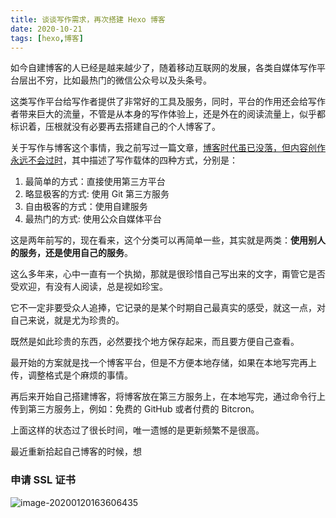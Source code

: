 ```yaml
---
title: 谈谈写作需求，再次搭建 Hexo 博客
date: 2020-10-21
tags: [hexo,博客]
---
```


如今自建博客的人已经是越来越少了，随着移动互联网的发展，各类自媒体写作平台层出不穷，比如最热门的微信公众号以及头条号。
<!-- more -->

这类写作平台给写作者提供了非常好的工具及服务，同时，平台的作用还会给写作者带来巨大的流量，不管是从本身的写作体验上，还是外在的阅读流量上，似乎都标识着，压根就没有必要再去搭建自己的个人博客了。

关于写作与博客这个事情，我之前写过一篇文章，[博客时代虽已没落，但内容创作永远不会过时](/2017/12/28/blog/)，其中描述了写作载体的四种方式，分别是：

1. 最简单的方式：直接使用第三方平台
2. 略显极客的方式: 使用 Git 第三方服务
3. 自由极客的方式：使用自建服务
4. 最热门的方式: 使用公众自媒体平台

这是两年前写的，现在看来，这个分类可以再简单一些，其实就是两类：**使用别人的服务，还是使用自己的服务**。

这么多年来，心中一直有一个执拗，那就是很珍惜自己写出来的文字，甭管它是否受欢迎，有没有人阅读，总是视如珍宝。

它不一定非要受众人追捧，它记录的是某个时期自己最真实的感受，就这一点，对自己来说，就是尤为珍贵的。

既然是如此珍贵的东西，必然要找个地方保存起来，而且要方便自己查看。

最开始的方案就是找一个博客平台，但是不方便本地存储，如果在本地写完再上传，调整格式是个麻烦的事情。

再后来开始自己搭建博客，将博客放在第三方服务上，在本地写完，通过命令行上传到第三方服务上，例如：免费的 GitHub 或者付费的 Bitcron。

上面这样的状态过了很长时间，唯一遗憾的是更新频繁不是很高。

最近重新拾起自己博客的时候，想



### 申请 SSL 证书





![image-20200120163606435](./image-20200120163606435.png)